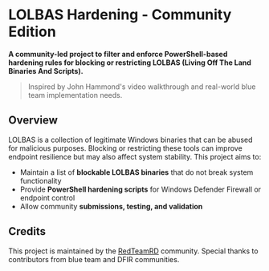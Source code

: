# LOLBAS Hardening - Community Edition

**A community-led project to filter and enforce PowerShell-based hardening rules for blocking or restricting LOLBAS (Living Off The Land Binaries And Scripts).**

> Inspired by John Hammond's video walkthrough and real-world blue team implementation needs.

## Overview

LOLBAS is a collection of legitimate Windows binaries that can be abused for malicious purposes. Blocking or restricting these tools can improve endpoint resilience but may also affect system stability. This project aims to:

- Maintain a list of **blockable LOLBAS binaries** that do not break system functionality
- Provide **PowerShell hardening scripts** for Windows Defender Firewall or endpoint control
- Allow community **submissions, testing, and validation**

## Credits

This project is maintained by the [RedTeamRD](https://github.com/RedTeamRD) community. Special thanks to contributors from blue team and DFIR communities.
